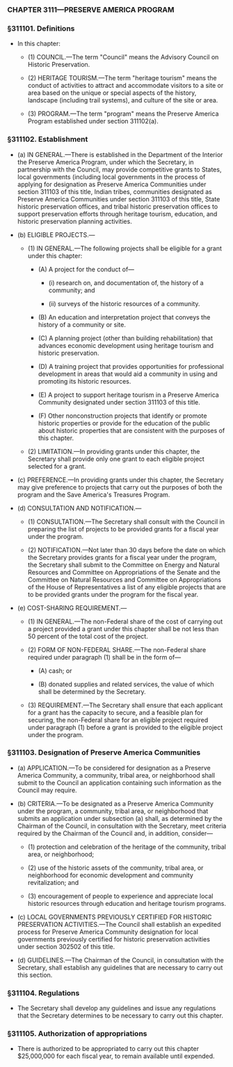 ### **CHAPTER 3111—PRESERVE AMERICA PROGRAM**

### §311101. Definitions
* In this chapter:

  * (1) COUNCIL.—The term "Council" means the Advisory Council on Historic Preservation.

  * (2) HERITAGE TOURISM.—The term "heritage tourism" means the conduct of activities to attract and accommodate visitors to a site or area based on the unique or special aspects of the history, landscape (including trail systems), and culture of the site or area.

  * (3) PROGRAM.—The term "program" means the Preserve America Program established under section 311102(a).

### §311102. Establishment
* (a) IN GENERAL.—There is established in the Department of the Interior the Preserve America Program, under which the Secretary, in partnership with the Council, may provide competitive grants to States, local governments (including local governments in the process of applying for designation as Preserve America Communities under section 311103 of this title, Indian tribes, communities designated as Preserve America Communities under section 311103 of this title, State historic preservation offices, and tribal historic preservation offices to support preservation efforts through heritage tourism, education, and historic preservation planning activities.

* (b) ELIGIBLE PROJECTS.—

  * (1) IN GENERAL.—The following projects shall be eligible for a grant under this chapter:

    * (A) A project for the conduct of—

      * (i) research on, and documentation of, the history of a community; and

      * (ii) surveys of the historic resources of a community.


    * (B) An education and interpretation project that conveys the history of a community or site.

    * (C) A planning project (other than building rehabilitation) that advances economic development using heritage tourism and historic preservation.

    * (D) A training project that provides opportunities for professional development in areas that would aid a community in using and promoting its historic resources.

    * (E) A project to support heritage tourism in a Preserve America Community designated under section 311103 of this title.

    * (F) Other nonconstruction projects that identify or promote historic properties or provide for the education of the public about historic properties that are consistent with the purposes of this chapter.


  * (2) LIMITATION.—In providing grants under this chapter, the Secretary shall provide only one grant to each eligible project selected for a grant.


* (c) PREFERENCE.—In providing grants under this chapter, the Secretary may give preference to projects that carry out the purposes of both the program and the Save America's Treasures Program.

* (d) CONSULTATION AND NOTIFICATION.—

  * (1) CONSULTATION.—The Secretary shall consult with the Council in preparing the list of projects to be provided grants for a fiscal year under the program.

  * (2) NOTIFICATION.—Not later than 30 days before the date on which the Secretary provides grants for a fiscal year under the program, the Secretary shall submit to the Committee on Energy and Natural Resources and Committee on Appropriations of the Senate and the Committee on Natural Resources and Committee on Appropriations of the House of Representatives a list of any eligible projects that are to be provided grants under the program for the fiscal year.


* (e) COST-SHARING REQUIREMENT.—

  * (1) IN GENERAL.—The non-Federal share of the cost of carrying out a project provided a grant under this chapter shall be not less than 50 percent of the total cost of the project.

  * (2) FORM OF NON-FEDERAL SHARE.—The non-Federal share required under paragraph (1) shall be in the form of—

    * (A) cash; or

    * (B) donated supplies and related services, the value of which shall be determined by the Secretary.


  * (3) REQUIREMENT.—The Secretary shall ensure that each applicant for a grant has the capacity to secure, and a feasible plan for securing, the non-Federal share for an eligible project required under paragraph (1) before a grant is provided to the eligible project under the program.

### §311103. Designation of Preserve America Communities
* (a) APPLICATION.—To be considered for designation as a Preserve America Community, a community, tribal area, or neighborhood shall submit to the Council an application containing such information as the Council may require.

* (b) CRITERIA.—To be designated as a Preserve America Community under the program, a community, tribal area, or neighborhood that submits an application under subsection (a) shall, as determined by the Chairman of the Council, in consultation with the Secretary, meet criteria required by the Chairman of the Council and, in addition, consider—

  * (1) protection and celebration of the heritage of the community, tribal area, or neighborhood;

  * (2) use of the historic assets of the community, tribal area, or neighborhood for economic development and community revitalization; and

  * (3) encouragement of people to experience and appreciate local historic resources through education and heritage tourism programs.


* (c) LOCAL GOVERNMENTS PREVIOUSLY CERTIFIED FOR HISTORIC PRESERVATION ACTIVITIES.—The Council shall establish an expedited process for Preserve America Community designation for local governments previously certified for historic preservation activities under section 302502 of this title.

* (d) GUIDELINES.—The Chairman of the Council, in consultation with the Secretary, shall establish any guidelines that are necessary to carry out this section.

### §311104. Regulations
* The Secretary shall develop any guidelines and issue any regulations that the Secretary determines to be necessary to carry out this chapter.

### §311105. Authorization of appropriations
* There is authorized to be appropriated to carry out this chapter $25,000,000 for each fiscal year, to remain available until expended.